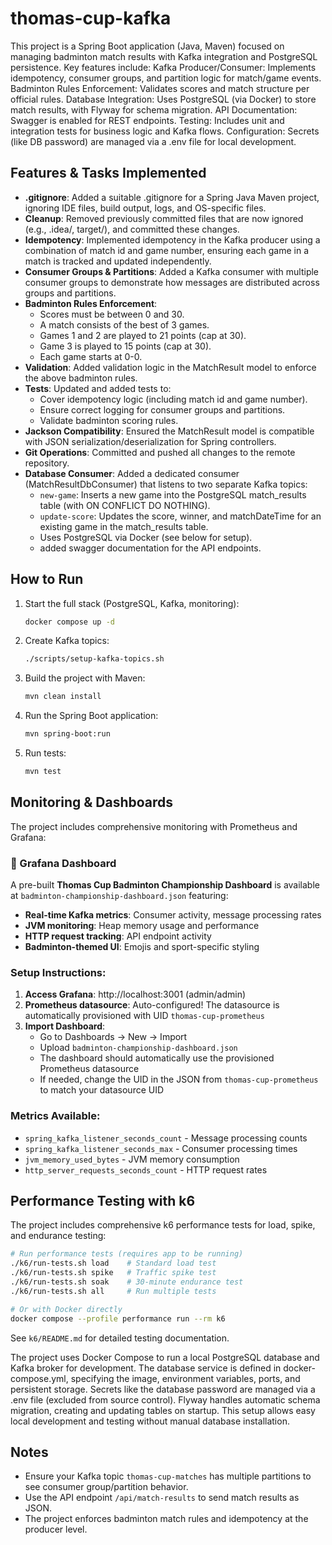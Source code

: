 # thomas-cup-kafka
This project is a Spring Boot application (Java, Maven) focused on managing badminton match results with Kafka integration and PostgreSQL persistence. Key features include:
Kafka Producer/Consumer: Implements idempotency, consumer groups, and partition logic for match/game events.
Badminton Rules Enforcement: Validates scores and match structure per official rules.
Database Integration: Uses PostgreSQL (via Docker) to store match results, with Flyway for schema migration.
API Documentation: Swagger is enabled for REST endpoints.
Testing: Includes unit and integration tests for business logic and Kafka flows.
Configuration: Secrets (like DB password) are managed via a .env file for local development.

## Features & Tasks Implemented

- **.gitignore**: Added a suitable .gitignore for a Spring Java Maven project, ignoring IDE files, build output, logs, and OS-specific files.
- **Cleanup**: Removed previously committed files that are now ignored (e.g., .idea/, target/), and committed these changes.
- **Idempotency**: Implemented idempotency in the Kafka producer using a combination of match id and game number, ensuring each game in a match is tracked and updated independently.
- **Consumer Groups & Partitions**: Added a Kafka consumer with multiple consumer groups to demonstrate how messages are distributed across groups and partitions.
- **Badminton Rules Enforcement**: 
  - Scores must be between 0 and 30.
  - A match consists of the best of 3 games.
  - Games 1 and 2 are played to 21 points (cap at 30).
  - Game 3 is played to 15 points (cap at 30).
  - Each game starts at 0-0.
- **Validation**: Added validation logic in the MatchResult model to enforce the above badminton rules.
- **Tests**: Updated and added tests to:
  - Cover idempotency logic (including match id and game number).
  - Ensure correct logging for consumer groups and partitions.
  - Validate badminton scoring rules.
- **Jackson Compatibility**: Ensured the MatchResult model is compatible with JSON serialization/deserialization for Spring controllers.
- **Git Operations**: Committed and pushed all changes to the remote repository.
- **Database Consumer**: Added a dedicated consumer (MatchResultDbConsumer) that listens to two separate Kafka topics:
  - `new-game`: Inserts a new game into the PostgreSQL match_results table (with ON CONFLICT DO NOTHING).
  - `update-score`: Updates the score, winner, and matchDateTime for an existing game in the match_results table.
  - Uses PostgreSQL via Docker (see below for setup).
  - added swagger documentation for the API endpoints.

## How to Run

1. Start the full stack (PostgreSQL, Kafka, monitoring):
   ```sh
   docker compose up -d
   ```

2. Create Kafka topics:
   ```sh
   ./scripts/setup-kafka-topics.sh
   ```

3. Build the project with Maven:
   ```sh
   mvn clean install
   ```

4. Run the Spring Boot application:
   ```sh
   mvn spring-boot:run
   ```

5. Run tests:
   ```sh
   mvn test
   ```

## Monitoring & Dashboards

The project includes comprehensive monitoring with Prometheus and Grafana:

### 🏸 Grafana Dashboard
A pre-built **Thomas Cup Badminton Championship Dashboard** is available at `badminton-championship-dashboard.json` featuring:
- **Real-time Kafka metrics**: Consumer activity, message processing rates
- **JVM monitoring**: Heap memory usage and performance
- **HTTP request tracking**: API endpoint activity
- **Badminton-themed UI**: Emojis and sport-specific styling

### Setup Instructions:
1. **Access Grafana**: http://localhost:3001 (admin/admin)
2. **Prometheus datasource**: Auto-configured! The datasource is automatically provisioned with UID `thomas-cup-prometheus`
3. **Import Dashboard**:
   - Go to Dashboards → New → Import
   - Upload `badminton-championship-dashboard.json`
   - The dashboard should automatically use the provisioned Prometheus datasource
   - If needed, change the UID in the JSON from `thomas-cup-prometheus` to match your datasource UID

### Metrics Available:
- `spring_kafka_listener_seconds_count` - Message processing counts
- `spring_kafka_listener_seconds_max` - Consumer processing times  
- `jvm_memory_used_bytes` - JVM memory consumption
- `http_server_requests_seconds_count` - HTTP request rates

## Performance Testing with k6

The project includes comprehensive k6 performance tests for load, spike, and endurance testing:

```sh
# Run performance tests (requires app to be running)
./k6/run-tests.sh load    # Standard load test
./k6/run-tests.sh spike   # Traffic spike test  
./k6/run-tests.sh soak    # 30-minute endurance test
./k6/run-tests.sh all     # Run multiple tests

# Or with Docker directly
docker compose --profile performance run --rm k6
```

See `k6/README.md` for detailed testing documentation.

The project uses Docker Compose to run a local PostgreSQL database and Kafka broker for development. 
The database service is defined in docker-compose.yml, specifying the image, environment variables, ports, and persistent storage. 
Secrets like the database password are managed via a .env file (excluded from source control). 
Flyway handles automatic schema migration, creating and updating tables on startup. 
This setup allows easy local development and testing without manual database installation.

## Notes
- Ensure your Kafka topic `thomas-cup-matches` has multiple partitions to see consumer group/partition behavior.
- Use the API endpoint `/api/match-results` to send match results as JSON.
- The project enforces badminton match rules and idempotency at the producer level.
